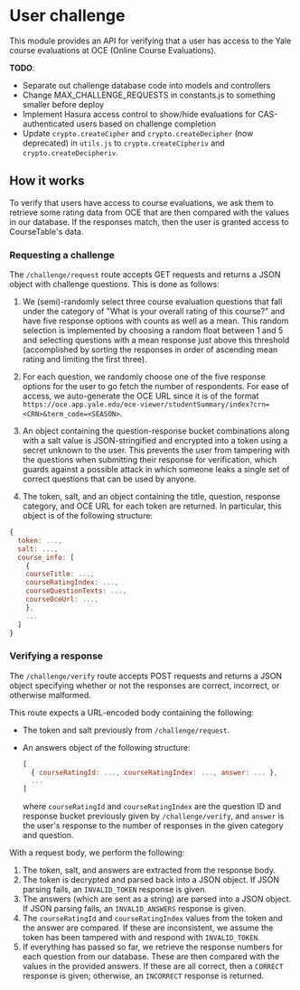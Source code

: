 # User challenge

This module provides an API for verifying that a user has access to the Yale course evaluations at OCE (Online Course Evaluations).

**TODO**:

- Separate out challenge database code into models and controllers
- Change MAX_CHALLENGE_REQUESTS in constants.js to something smaller before deploy
- Implement Hasura access control to show/hide evaluations for CAS-authenticated users based on challenge completion
- Update `crypto.createCipher` and `crypto.createDecipher` (now deprecated) in `utils.js` to `crypto.createCipheriv` and `crypto.createDecipheriv`.

## How it works

To verify that users have access to course evaluations, we ask them to retrieve some rating data from OCE that are then compared with the values in our database. If the responses match, then the user is granted access to CourseTable's data.

### Requesting a challenge

The `/challenge/request` route accepts GET requests and returns a JSON object with challenge questions. This is done as follows:

1. We (semi)-randomly select three course evaluation questions that fall under the category of "What is your overall rating of this course?" and have five response options with counts as well as a mean. This random selection is implemented by choosing a random float between 1 and 5 and selecting questions with a mean response just above this threshold (accomplished by sorting the responses in order of ascending mean rating and limiting the first three).

2. For each question, we randomly choose one of the five response options for the user to go fetch the number of respondents. For ease of access, we auto-generate the OCE URL since it is of the format `https://oce.app.yale.edu/oce-viewer/studentSummary/index?crn=<CRN>&term_code=<SEASON>`.

3. An object containing the question-response bucket combinations along with a salt value is JSON-stringified and encrypted into a token using a secret unknown to the user. This prevents the user from tampering with the questions when submitting their response for verification, which guards against a possible attack in which someone leaks a single set of correct questions that can be used by anyone.

4. The token, salt, and an object containing the title, question, response category, and OCE URL for each token are returned. In particular, this object is of the following structure:

```javascript
{
  token: ...,
  salt: ...,
  course_info: [
    {
    courseTitle: ...,
    courseRatingIndex: ...,
    courseQuestionTexts: ...,
    courseOceUrl: ...,
    },
    ...
  ]
}
```

### Verifying a response

The `/challenge/verify` route accepts POST requests and returns a JSON object specifying whether or not the responses are correct, incorrect, or otherwise malformed.

This route expects a URL-encoded body containing the following:

- The token and salt previously from `/challenge/request`.

- An answers object of the following structure:

  ```javascript
  [
    { courseRatingId: ..., courseRatingIndex: ..., answer: ... },
  	...
  ]
  ```

  where `courseRatingId` and `courseRatingIndex` are the question ID and response bucket previously given by `/challenge/verify`, and `answer` is the user's response to the number of responses in the given category and question.

With a request body, we perform the following:

1. The token, salt, and answers are extracted from the response body.
2. The token is decrypted and parsed back into a JSON object. If JSON parsing fails, an `INVALID_TOKEN` response is given.
3. The answers (which are sent as a string) are parsed into a JSON object. If JSON parsing fails, an `INVALID_ANSWERS` response is given.
4. The `courseRatingId` and `courseRatingIndex` values from the token and the answer are compared. If these are inconsistent, we assume the token has been tampered with and respond with `INVALID_TOKEN`.
5. If everything has passed so far, we retrieve the response numbers for each question from our database. These are then compared with the values in the provided answers. If these are all correct, then a `CORRECT` response is given; otherwise, an `INCORRECT` response is returned.
